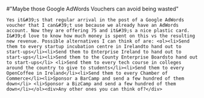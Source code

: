 #"Maybe those Google AdWords Vouchers can avoid being wasted"


    Yes it&#39;s that regular arrival in the post of a Google AdWords voucher that I can&#39;t use because we already have an AdWords account. Now they are offering 75 and it&#39;s a nice plastic card. I&#39;d love to know how much money is spent on this vs the resulting new revenue. Possible alternatives I can think of are: <ol><li>Send them to every startup incubation centre in Irelandto hand out to start-ups</li><li>Send them to Enterprise Ireland to hand out to start-ups</li><li>Send them to the County Enterprise Boardsto hand out to start-ups</li> <li>Send them to every tech course in colleges around the country to give to students</li><li>Send them to every OpenCoffee in Ireland</li><li>Send them to every Chamber of Commerce</li><li>Sponsor a BarCamp and send a few hundred of them down</li> <li>Sponsor a BizCamp and send a few hundred of them down</li></ol><div>Any other ones you can think of?</div>
  